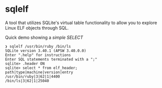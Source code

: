 # sqlelf

A tool that utilizes SQLite's virtual table functionality to allow you to explore Linux ELF objects through SQL.

Quick demo showing a _simple SELECT_

```console
❯ sqlelf /usr/bin/ruby /bin/ls
SQLite version 3.40.1 (APSW 3.40.0.0)
Enter ".help" for instructions
Enter SQL statements terminated with a ";"
sqlite> .header ON
sqlite> select * from elf_header;
path|type|machine|version|entry
/usr/bin/ruby|3|62|1|4400
/bin/ls|3|62|1|25040
```